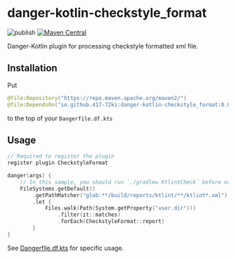 # danger-kotlin-checkstyle_format

![publish](https://github.com/417-72KI/danger-kotlin-checkstyle_format/actions/workflows/publish.yml/badge.svg)
[![Maven Central](https://maven-badges.herokuapp.com/maven-central/io.github.417-72ki/danger-kotlin-checkstyle_format/badge.svg?style=plastic)](https://maven-badges.herokuapp.com/maven-central/io.github.417-72KI/danger-kotlin-checkstyle_format)

Danger-Kotlin plugin for processing checkstyle formatted xml file.

## Installation

Put

```kotlin
@file:Repository("https://repo.maven.apache.org/maven2/")
@file:DependsOn("io.github.417-72ki:danger-kotlin-checkstyle_format:0.0.1")
```

to the top of your `Dangerfile.df.kts`

## Usage

```kotlin
// Required to register the plugin
register plugin CheckstyleFormat

danger(args) {
    // In this sample, you should run `./gradlew KtlintCheck` before executing `Danger-Kotlin`.
    FileSystems.getDefault()
        .getPathMatcher("glob:**/build/reports/ktlint/**/ktlint*.xml")
        .let {
            Files.walk(Path(System.getProperty("user.dir")))
                .filter(it::matches)
                .forEach(CheckstyleFormat::report)
        }
}
```

See [Dangerfile.df.kts](https://github.com/417-72KI/danger-kotlin-checkstyle_format/blob/main/Dangerfile.df.kts) for specific usage.

